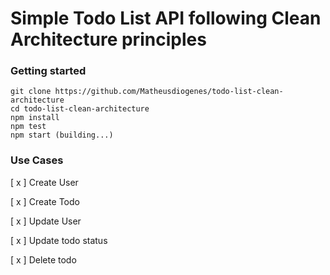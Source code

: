 # Simple Todo List API following Clean Architecture principles

### Getting started

```
git clone https://github.com/Matheusdiogenes/todo-list-clean-architecture
cd todo-list-clean-architecture
npm install
npm test
npm start (building...)
```

### Use Cases

[ x ] Create User

[ x ] Create Todo

[ x ] Update User

[ x ] Update todo status

[ x ] Delete todo 

